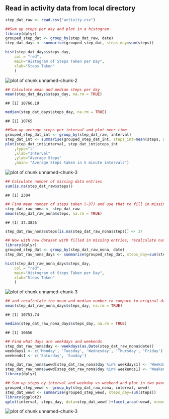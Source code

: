 
## Read in activity data from local directory

```r
step_dat_raw <- read.csv("activity.csv")

##Sum up steps per day and plot in a histogram
library(dplyr)
grouped_step_dat <- group_by(step_dat_raw, date)
step_dat_days <- summarise(grouped_step_dat, steps_day=sum(steps))
```

```r
hist(step_dat_days$steps_day, 
	col = "red",
	main="Histogram of Steps Taken per Day",
	xlab="Steps Taken"
	)
```

![plot of chunk unnamed-chunk-2](figure/unnamed-chunk-2-1.png)

```r
## Calculate mean and median steps per day
mean(step_dat_days$steps_day, na.rm = TRUE)
```

```
## [1] 10766.19
```

```r
median(step_dat_days$steps_day, na.rm = TRUE)
```

```
## [1] 10765
```

```r
##Sum up average steps per interval and plot over time
grouped_step_dat_int <- group_by(step_dat_raw, interval)
step_dat_int <- summarise(grouped_step_dat_int, steps_int=mean(steps, na.rm = TRUE))
plot(step_dat_int$interval, step_dat_int$steps_int
	,type="l"
	,xlab="Interval"
	,ylab="Average Steps"
	,main= "Average Steps taken in 5 minute intervals")
```

![plot of chunk unnamed-chunk-3](figure/unnamed-chunk-3-1.png)

```r
## Calculate number of missing data entries 
sum(is.na(step_dat_raw$steps))
```

```
## [1] 2304
```

```r
## Find mean number of steps taken (~37) and use that to fill in missing values
step_dat_raw_nona <- step_dat_raw
mean(step_dat_raw_nona$steps, na.rm = TRUE)
```

```
## [1] 37.3826
```

```r
step_dat_raw_nona$steps[is.na(step_dat_raw_nona$steps)] <- 37

## Now with new dataset with filled in missing entries, recalculate number steps per day
library(dplyr)
grouped_step_dat <- group_by(step_dat_raw_nona, date)
step_dat_raw_nona_days <- summarise(grouped_step_dat, steps_day=sum(steps))

hist(step_dat_raw_nona_days$steps_day, 
	col = "red",
	main="Histogram of Steps Taken per Day",
	xlab="Steps Taken"
	)
```

![plot of chunk unnamed-chunk-3](figure/unnamed-chunk-3-2.png)

```r
## and recalculate the mean and median number to compare to original dataset
mean(step_dat_raw_nona_days$steps_day, na.rm = TRUE)
```

```
## [1] 10751.74
```

```r
median(step_dat_raw_nona_days$steps_day, na.rm = TRUE)
```

```
## [1] 10656
```

```r
## Find what days are weekdays and weekends
step_dat_raw_nona$day <- weekdays(as.Date(step_dat_raw_nona$date))
weekdays1 <- c('Monday', 'Tuesday', 'Wednesday', 'Thursday', 'Friday')
weekends1 <- c('Saturday', 'Sunday')

step_dat_raw_nona$wewd[step_dat_raw_nona$day %in% weekdays1] <- 'Weekday'
step_dat_raw_nona$wewd[step_dat_raw_nona$day %in% weekends1] <- 'Weekend'
library(dplyr)

## Sum up steps by interval and weekday vs weekend and plot in two panel line chart
grouped_step_wewd <- group_by(step_dat_raw_nona, interval, wewd)
step_dat_wewd <- summarise(grouped_step_wewd, steps_day=sum(steps))
library(ggplot2)
qplot(interval, steps_day, data=step_dat_wewd )+facet_wrap(~wewd, nrow=2)
```

![plot of chunk unnamed-chunk-3](figure/unnamed-chunk-3-3.png)
